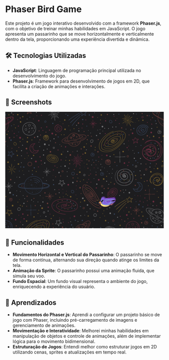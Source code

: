 # Phaser Bird Game

Este projeto é um jogo interativo desenvolvido com a framework **Phaser.js**, com o objetivo de treinar minhas habilidades em JavaScript. O jogo apresenta um passarinho que se move horizontalmente e verticalmente dentro da tela, proporcionando uma experiência divertida e dinâmica.

## 🛠️ Tecnologias Utilizadas

- **JavaScript**: Linguagem de programação principal utilizada no desenvolvimento do jogo.
- **Phaser.js**: Framework para desenvolvimento de jogos em 2D, que facilita a criação de animações e interações.

## 📸 Screenshots

![Screenshot do jogo](assets/final.png)  

## 🚀 Funcionalidades

- **Movimento Horizontal e Vertical do Passarinho**: O passarinho se move de forma contínua, alternando sua direção quando atinge os limites da tela.
- **Animação da Sprite**: O passarinho possui uma animação fluida, que simula seu voo.
- **Fundo Espacial**: Um fundo visual representa o ambiente do jogo, enriquecendo a experiência do usuário.

## 📝 Aprendizados

- **Fundamentos do Phaser.js**: Aprendi a configurar um projeto básico de jogo com Phaser, incluindo pré-carregamento de imagens e gerenciamento de animações.
- **Movimentação e Interatividade**: Melhorei minhas habilidades em manipulação de objetos e controle de animações, além de implementar lógica para o movimento bidimensional.
- **Estruturação de Jogos**: Entendi melhor como estruturar jogos em 2D utilizando cenas, sprites e atualizações em tempo real.
